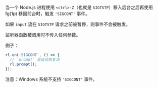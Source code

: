 <!-- YAML
added: v0.7.5
-->

当一个 Node.js 进程使用 `<ctrl>-Z`（也就是 `SIGTSTP`）移入后台之后再使用 fg(1p) 移回前台时，触发 `'SIGCONT'` 事件。

如果 `input` 流在 `SIGTSTP` 请求之前被暂停，则事件不会被触发。

监听器函数被调用时不传入任何参数。

例子：

```js
rl.on('SIGCONT', () => {
  // `prompt` 会自动恢复流
  rl.prompt();
});
```

注意：Windows 系统不支持 `'SIGCONT'` 事件。

